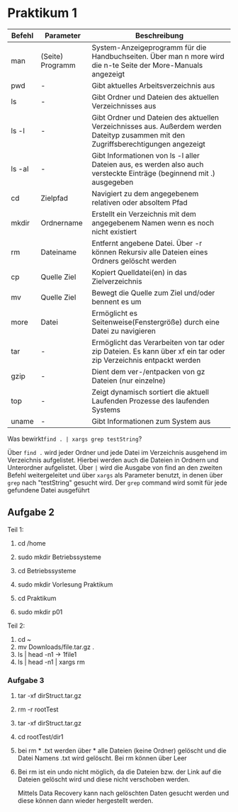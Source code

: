 # Praktikum 1

|Befehl |Parameter |Beschreibung |
|------|---------|------------|
|man|(Seite) Programm|System-Anzeigeprogramm für die Handbuchseiten. Über man n more wird die n-te Seite der More-Manuals angezeigt|
|pwd|-|Gibt aktuelles Arbeitsverzeichnis aus|
|ls|-|Gibt Ordner und Dateien des aktuellen Verzeichnisses aus|
|ls -l|-|Gibt Ordner und Dateien des aktuellen Verzeichnisses aus. Außerdem werden Dateityp zusammen mit den Zugriffsberechtigungen angezeigt|
|ls -al|-|Gibt Informationen von ls -l aller Dateien aus, es werden also auch versteckte Einträge (beginnend mit .) ausgegeben|
|cd|Zielpfad|Navigiert zu dem angegebenem relativen oder absoltem Pfad|
|mkdir|Ordnername|Erstellt ein Verzeichnis mit dem angegebenem Namen wenn es noch nicht existiert|
|rm|Dateiname|Entfernt angebene Datei. Über -r können Rekursiv alle Dateien eines Ordners gelöscht werden|
|cp|Quelle Ziel|Kopiert Quelldatei(en) in das Zielverzeichnis|
|mv|Quelle Ziel|Bewegt die Quelle zum Ziel und/oder bennent es um|
|more|Datei|Ermöglicht es Seitenweise(Fenstergröße) durch eine Datei zu navigieren|
|tar|-|Ermöglicht das Verarbeiten von tar oder zip Dateien. Es kann über xf ein tar oder zip Verzeichnis entpackt werden|
|gzip|-|Dient dem ver-/entpacken von gz Dateien (nur einzelne)|
|top|-|Zeigt dynamisch sortiert die aktuell Laufenden Prozesse des laufenden Systems|
|uname|-|Gibt Informationen zum System aus|

Was bewirkt``find . | xargs grep testString``?

Über ``find .`` wird jeder Ordner und jede Datei im Verzeichnis ausgehend im Verzeichnis aufgelistet. Hierbei werden auch die Dateien in Ordnern und Unterordner aufgelistet. Über ``|`` wird die Ausgabe von find an den zweiten Befehl weitergeleitet und über ``xargs`` als Parameter benutzt, in denen über ``grep`` nach "testString" gesucht wird. Der ``grep`` command wird somit für jede gefundene Datei ausgeführt

## Aufgabe 2

Teil 1:

1. cd /home

2. sudo mkdir Betriebssysteme

3. cd Betriebssysteme

4. sudo mkdir Vorlesung Praktikum

5. cd Praktikum

6. sudo mkdir p01

Teil 2:

1. cd ~
2. mv Downloads/file.tar.gz .
3. ls | head -n1            ->           1file1
4. ls | head -n1 | xargs rm

### Aufgabe 3

1. tar -xf dirStruct.tar.gz

2. rm -r rootTest

3. tar -xf dirStruct.tar.gz

4. cd rootTest/dir1

5. bei rm * .txt werden über * alle Dateien (keine Ordner) gelöscht und die Datei Namens .txt wird gelöscht. Bei rm können über Leer

6. Bei rm ist ein undo nicht  möglich, da die Dateien bzw. der Link auf die Dateien gelöscht wird und diese nicht verschoben werden.

   Mittels Data Recovery kann nach gelöschten Daten gesucht werden und diese können dann wieder hergestellt werden.